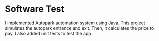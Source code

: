 # Software Test
I implemented Autopark automation system using Java. This project simulates the autopark entrance and exit. Then, it calculates the price to pay. I also added unit tests to test the app.
